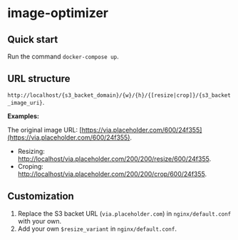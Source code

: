 # image-optimizer

## Quick start

Run the command `docker-compose up`.

## URL structure

`http://localhost/{s3_backet_domain}/{w}/{h}/{[resize|crop]}/{s3_backet_image_uri}`.

**Examples:**

The original image URL: [https://via.placeholder.com/600/24f355](https://via.placeholder.com/600/24f355).

- Resizing: [http://localhost/via.placeholder.com/200/200/resize/600/24f355](http://localhost/via.placeholder.com/200/200/resize/600/24f355).
- Croping: [http://localhost/via.placeholder.com/200/200/crop/600/24f355](http://localhost/via.placeholder.com/200/200/crop/600/24f355).

## Customization

1. Replace the S3 backet URL (`via.placeholder.com`) in `nginx/default.conf` with your own.
1. Add your own `$resize_variant` in `nginx/default.conf`.